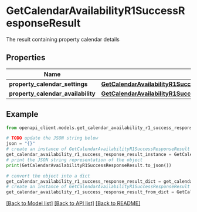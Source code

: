 # GetCalendarAvailabilityR1SuccessResponseResult

The result containing property calendar details

## Properties

Name | Type | Description | Notes
------------ | ------------- | ------------- | -------------
**property_calendar_settings** | [**GetCalendarAvailabilityR1SuccessResponseResultPropertyCalendarSettings**](GetCalendarAvailabilityR1SuccessResponseResultPropertyCalendarSettings.md) |  | [optional] 
**property_calendar_availability** | [**GetCalendarAvailabilityR1SuccessResponseResultPropertyCalendarAvailability**](GetCalendarAvailabilityR1SuccessResponseResultPropertyCalendarAvailability.md) |  | [optional] 

## Example

```python
from openapi_client.models.get_calendar_availability_r1_success_response_result import GetCalendarAvailabilityR1SuccessResponseResult

# TODO update the JSON string below
json = "{}"
# create an instance of GetCalendarAvailabilityR1SuccessResponseResult from a JSON string
get_calendar_availability_r1_success_response_result_instance = GetCalendarAvailabilityR1SuccessResponseResult.from_json(json)
# print the JSON string representation of the object
print(GetCalendarAvailabilityR1SuccessResponseResult.to_json())

# convert the object into a dict
get_calendar_availability_r1_success_response_result_dict = get_calendar_availability_r1_success_response_result_instance.to_dict()
# create an instance of GetCalendarAvailabilityR1SuccessResponseResult from a dict
get_calendar_availability_r1_success_response_result_from_dict = GetCalendarAvailabilityR1SuccessResponseResult.from_dict(get_calendar_availability_r1_success_response_result_dict)
```
[[Back to Model list]](../README.md#documentation-for-models) [[Back to API list]](../README.md#documentation-for-api-endpoints) [[Back to README]](../README.md)


